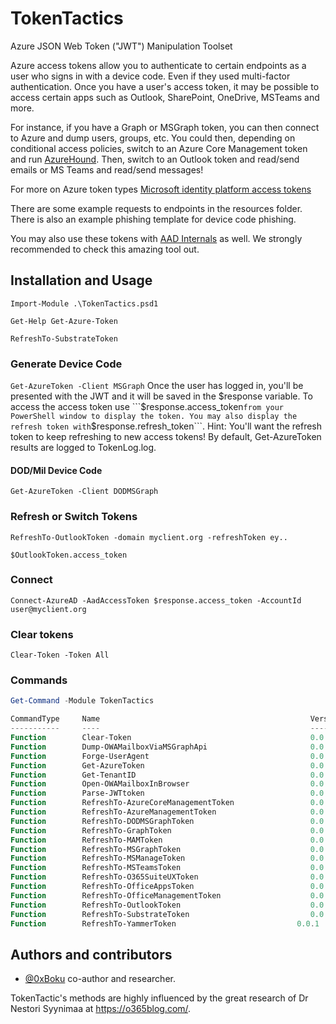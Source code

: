 # TokenTactics
Azure JSON Web Token ("JWT") Manipulation Toolset

Azure access tokens allow you to authenticate to certain endpoints as a user who signs in with a device code. Even if they used multi-factor authentication. Once you have a user's access token, it may be possible to access certain apps such as Outlook, SharePoint, OneDrive, MSTeams and more. 

For instance, if you have a Graph or MSGraph token, you can then connect to Azure and dump users, groups, etc. You could then, depending on conditional access policies, switch to an Azure Core Management token and run [AzureHound](https://github.com/BloodHoundAD/AzureHound). Then, switch to an Outlook token and read/send emails or MS Teams and read/send messages!

For more on Azure token types [Microsoft identity platform access tokens](https://docs.microsoft.com/en-us/azure/active-directory/develop/access-tokens)

There are some example requests to endpoints in the resources folder. There is also an example phishing template for device code phishing.

You may also use these tokens with [AAD Internals](https://o365blog.com/aadinternals/) as well. We strongly recommended to check this amazing tool out.

## Installation and Usage

```Import-Module .\TokenTactics.psd1```

```Get-Help Get-Azure-Token```

```RefreshTo-SubstrateToken```

### Generate Device Code

```Get-AzureToken -Client MSGraph```
Once the user has logged in, you'll be presented with the JWT and it will be saved in the $response variable. To access the access token use ```$response.access_token``` from your PowerShell window to display the token. You may also display the refresh token with ```$response.refresh_token```. Hint: You'll want the refresh token to keep refreshing to new access tokens! By default, Get-AzureToken results are logged to TokenLog.log.

#### DOD/Mil Device Code
```Get-AzureToken -Client DODMSGraph```

### Refresh or Switch Tokens

```RefreshTo-OutlookToken -domain myclient.org -refreshToken ey..```

```$OutlookToken.access_token```

### Connect
```Connect-AzureAD -AadAccessToken $response.access_token -AccountId user@myclient.org```

### Clear tokens
```Clear-Token -Token All```

### Commands
```powershell
Get-Command -Module TokenTactics

CommandType     Name                                               Version    Source
-----------     ----                                               -------    ------
Function        Clear-Token                                        0.0.1      TokenTactics
Function        Dump-OWAMailboxViaMSGraphApi                       0.0.1      TokenTactics
Function        Forge-UserAgent                                    0.0.1      TokenTactics
Function        Get-AzureToken                                     0.0.1      TokenTactics
Function        Get-TenantID                                       0.0.1      TokenTactics
Function        Open-OWAMailboxInBrowser                           0.0.1      TokenTactics
Function        Parse-JWTtoken                                     0.0.1      TokenTactics
Function        RefreshTo-AzureCoreManagementToken                 0.0.1      TokenTactics
Function        RefreshTo-AzureManagementToken                     0.0.1      TokenTactics
Function        RefreshTo-DODMSGraphToken                          0.0.1      TokenTactics
Function        RefreshTo-GraphToken                               0.0.1      TokenTactics
Function        RefreshTo-MAMToken                                 0.0.1      TokenTactics
Function        RefreshTo-MSGraphToken                             0.0.1      TokenTactics
Function        RefreshTo-MSManageToken                            0.0.1      TokenTactics
Function        RefreshTo-MSTeamsToken                             0.0.1      TokenTactics
Function        RefreshTo-O365SuiteUXToken                         0.0.1      TokenTactics
Function        RefreshTo-OfficeAppsToken                          0.0.1      TokenTactics
Function        RefreshTo-OfficeManagementToken                    0.0.1      TokenTactics
Function        RefreshTo-OutlookToken                             0.0.1      TokenTactics
Function        RefreshTo-SubstrateToken                           0.0.1      TokenTactics
Function        RefreshTo-YammerToken                           0.0.1      TokenTactics
```

## Authors and contributors
- [@0xBoku](https://github.com/boku7) co-author and researcher.

TokenTactic's methods are highly influenced by the great research of Dr Nestori Syynimaa at https://o365blog.com/.

